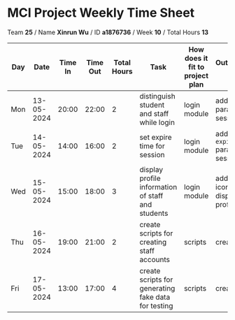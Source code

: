 # MCI Project Weekly Time Sheet

Team **25** / Name **Xinrun Wu** / ID **a1876736** / Week **10** / Total Hours **13**

| Day | Date       | Time In | Time Out | Total Hours | Task | How does it fit to project plan | Outcome/Next action |
| --- | ---------- | ------- | -------- | ----------- | ---- | ------------------------------- | ------------------- |
| Mon | 13-05-2024 |  20:00  | 22:00    | 2           | distinguish student and staff while login  | login module | added a `role` parameter for session |
| Tue | 14-05-2024 |  14:00  | 16:00    | 2           | set expire time for session | login module | added a `expire` parameter for session |
| Wed | 15-05-2024 |  15:00  | 18:00    | 3           | display profile information of staff and students | login module | added a profile icon for displaying profile details | 
| Thu | 16-05-2024 |  19:00  | 21:00    | 2           | create scripts for creating staff accounts | scripts | created scripts  |
| Fri | 17-05-2024 |  13:00  | 17:00    | 4           | create scripts for generating fake data for testing | scripts | created scripts  |
